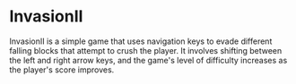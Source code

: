 # InvasionII
InvasionII is a simple game that uses navigation keys to evade different falling blocks that attempt to crush the player. It involves shifting between the left and right arrow keys, and the game's level of difficulty increases as the player's score improves.
